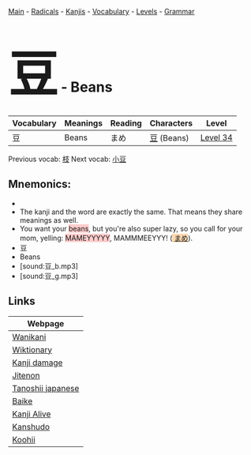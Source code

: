 <style> bigfont {font-size: 100px}</style>
[Main](../README.md) -
[Radicals](../radicals.md) -
[Kanjis](../kanjis.md) -
[Vocabulary](../vocabulary.md) -
[Levels](../levels.md) -
[Grammar](../grammar.md)
# <bigfont> 豆</bigfont> - Beans 

| Vocabulary | Meanings | Reading | Characters | Level |
| --- | --- | --- | --- | --- |
| 豆 | Beans | まめ |  [豆](../kanjis/豆.md) (Beans) | [Level 34](../levels/wk_level34.md) |

Previous vocab: [枝](枝.md) Next vocab: [小豆](小豆.md) 

## Mnemonics:

* 
* The kanji and the word are exactly the same. That means they share meanings as well.
* You want your <span style="background-color:#ffcccb"> beans</span>, but you're also super lazy, so you call for your mom, yelling: <span style="background-color:#ffcccb"> MAMEYYYYY</span>, MAMMMEEYYY! (<span style="background-color:#fed8b1"> [まめ](https://jisho.org/search/まめ)</span>).
* 豆
* Beans
* [sound:豆_b.mp3]
* [sound:豆_g.mp3]


## Links 

| Webpage |
| --- |
| [Wanikani          ](https://www.wanikani.com/kanji/豆) |
| [Wiktionary        ](https://en.wiktionary.org/wiki/豆) |
| [Kanji damage      ](http://www.kanjidamage.com/kanji/search?utf8=✓&q=豆) |
| [Jitenon           ](https://jitenon.com/kanji/豆) |
| [Tanoshii japanese ](https://www.tanoshiijapanese.com/dictionary/kanji.cfm?k=豆) |
| [Baike             ](https://baike.baidu.com/item/豆) |
| [Kanji Alive       ](https://app.kanjialive.com/豆) |
| [Kanshudo          ](https://www.kanshudo.com/searchmn?q=豆) |
| [Koohii            ](https://kanji.koohii.com/study/kanji/豆) |
